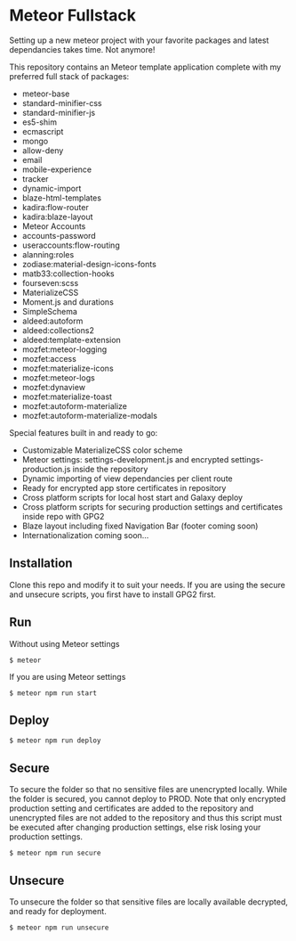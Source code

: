 # Meteor Fullstack

Setting up a new meteor project with your favorite packages and latest dependancies takes time. Not anymore!

This repository contains an Meteor template application complete with my preferred full stack of packages:
- meteor-base
- standard-minifier-css
- standard-minifier-js
- es5-shim
- ecmascript
- mongo
- allow-deny
- email
- mobile-experience
- tracker
- dynamic-import
- blaze-html-templates
- kadira:flow-router
- kadira:blaze-layout
- Meteor Accounts
- accounts-password
- useraccounts:flow-routing
- alanning:roles
- zodiase:material-design-icons-fonts
- matb33:collection-hooks
- fourseven:scss
- MaterializeCSS
- Moment.js and durations
- SimpleSchema
- aldeed:autoform
- aldeed:collections2
- aldeed:template-extension
- mozfet:meteor-logging
- mozfet:access
- mozfet:materialize-icons
- mozfet:meteor-logs
- mozfet:dynaview
- mozfet:materialize-toast
- mozfet:autoform-materialize
- mozfet:autoform-materialize-modals

Special features built in and ready to go:
- Customizable MaterializeCSS color scheme
- Meteor settings: settings-development.js and encrypted settings-production.js inside the repository
- Dynamic importing of view dependancies per client route
- Ready for encrypted app store certificates in repository
- Cross platform scripts for local host start and Galaxy deploy
- Cross platform scripts for securing production settings and certificates inside repo with GPG2
- Blaze layout including fixed Navigation Bar (footer coming soon)
- Internationalization coming soon...

## Installation

Clone this repo and modify it to suit your needs.
If you are using the secure and unsecure scripts, you first have to install GPG2 first.

## Run

Without using Meteor settings
```
$ meteor
```

If you are using Meteor settings

```
$ meteor npm run start
```

## Deploy

```
$ meteor npm run deploy
```

## Secure

To secure the folder so that no sensitive files are unencrypted locally. While the folder is secured, you cannot deploy to PROD. Note that only encrypted production setting and certificates are added to the repository and unencrypted files are not added to the repository and thus this script must be executed after changing production settings, else risk losing your production settings.
```
$ meteor npm run secure
```

## Unsecure

To unsecure the folder so that sensitive files are locally available decrypted, and ready for deployment.
```js
$ meteor npm run unsecure
```
